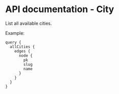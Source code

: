 # API documentation - City


List all available cities.

Example:

```graphiql
query {
  allCities {
    edges {
      node {
        pk
        slug
        name
      }
    }
  }
}
```
